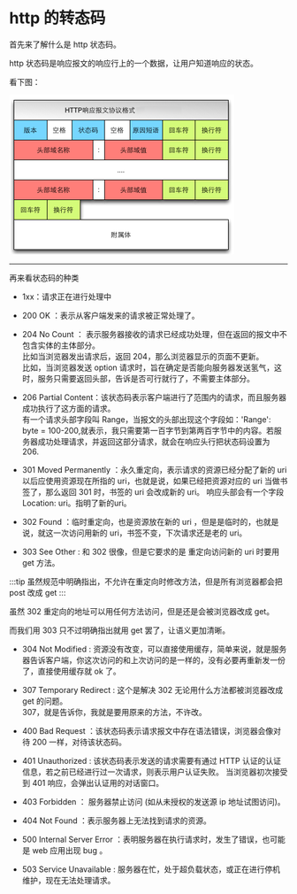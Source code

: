 # http 的转态码

首先来了解什么是 http 状态码。    

http 状态码是响应报文的响应行上的一个数据，让用户知道响应的状态。    

看下图：    

![](./assets/httpresponse.png)    

---

再来看状态码的种类     


- 1xx：请求正在进行处理中    

- 200 OK ：表示从客户端发来的请求被正常处理了。    

- 204 No Count ： 表示服务器接收的请求已经成功处理，但在返回的报文中不包含实体的主体部分。    
比如当浏览器发出请求后，返回 204，那么浏览器显示的页面不更新。    
比如，当浏览器发送 option 请求时，旨在确定是否能向服务器发送氢气，这时，服务只需要返回头部，告诉是否可行就行了，不需要主体部分。        

- 206 Partial Content：该状态码表示客户端进行了范围内的请求，而且服务器成功执行了这方面的请求。    
有一个请求头部字段叫 Range，当报文的头部出现这个字段如：'Range': byte = 100-200,就表示，我只需要第一百字节到第两百字节中的内容。若服务器成功处理请求，并返回这部分请求，就会在响应头行把状态码设置为 206.    

- 301 Moved Permanently ：永久重定向，表示请求的资源已经分配了新的 uri 以后应使用资源现在所指的 uri，也就是说，如果已经把资源对应的 uri 当做书签了，那么返回 301 时，书签的 uri 会改成新的 uri。 响应头部会有一个字段 Location: uri。指明了新的uri。    

- 302 Found ：临时重定向，也是资源放在新的 uri ，但是是临时的，也就是说，就这一次访问用新的 uri，书签不变，下次请求还是老的 uri。     

- 303 See Other : 和 302 很像，但是它要求的是 重定向访问新的 uri 时要用 get 方法。    

:::tip
虽然规范中明确指出，不允许在重定向时修改方法，但是所有浏览器都会把 post 改成 get
:::

虽然 302 重定向的地址可以用任何方法访问，但是还是会被浏览器改成 get。    

而我们用 303 只不过明确指出就用 get 罢了，让语义更加清晰。    

- 304 Not Modified : 资源没有改变，可以直接使用缓存，简单来说，就是服务器告诉客户端，你这次访问的和上次访问的是一样的，没有必要再重新发一份了，直接使用缓存就 ok 了。    

- 307 Temporary Redirect : 这个是解决 302 无论用什么方法都被浏览器改成 get 的问题。    
307，就是告诉你，我就是要用原来的方法，不许改。    

- 400 Bad Request ：该状态码表示请求报文中存在语法错误，浏览器会像对待 200 一样，对待该状态码。    

- 401 Unauthorized : 该状态码表示发送的请求需要有通过 HTTP 认证的认证信息，若之前已经进行过一次请求，则表示用户认证失败。 当浏览器初次接受到 401 响应，会弹出认证用的对话窗口。     

- 403 Forbidden ： 服务器禁止访问 (如从未授权的发送源 ip 地址试图访问)。    

- 404 Not Found ：表示服务器上无法找到请求的资源。     

- 500 Internal Server Error ：表明服务器在执行请求时，发生了错误，也可能是 web 应用出现 bug 。    

- 503 Service Unavailable : 服务器在忙，处于超负载状态，或正在进行停机维护，现在无法处理请求。     

